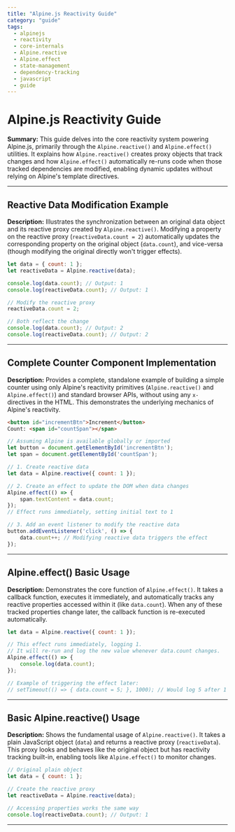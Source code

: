 ```yaml
---
title: "Alpine.js Reactivity Guide"
category: "guide"
tags:
  - alpinejs
  - reactivity
  - core-internals
  - Alpine.reactive
  - Alpine.effect
  - state-management
  - dependency-tracking
  - javascript
  - guide
---
```


# Alpine.js Reactivity Guide

**Summary:** This guide delves into the core reactivity system powering Alpine.js, primarily through the `Alpine.reactive()` and `Alpine.effect()` utilities. It explains how `Alpine.reactive()` creates proxy objects that track changes and how `Alpine.effect()` automatically re-runs code when those tracked dependencies are modified, enabling dynamic updates without relying on Alpine's template directives.

---

## Reactive Data Modification Example

**Description:** Illustrates the synchronization between an original data object and its reactive proxy created by `Alpine.reactive()`. Modifying a property on the reactive proxy (`reactiveData.count = 2`) automatically updates the corresponding property on the original object (`data.count`), and vice-versa (though modifying the original directly won't trigger effects).

```javascript
let data = { count: 1 };
let reactiveData = Alpine.reactive(data);

console.log(data.count); // Output: 1
console.log(reactiveData.count); // Output: 1

// Modify the reactive proxy
reactiveData.count = 2;

// Both reflect the change
console.log(data.count); // Output: 2
console.log(reactiveData.count); // Output: 2
```

---

## Complete Counter Component Implementation

**Description:** Provides a complete, standalone example of building a simple counter using only Alpine's reactivity primitives (`Alpine.reactive()` and `Alpine.effect()`) and standard browser APIs, without using any `x-` directives in the HTML. This demonstrates the underlying mechanics of Alpine's reactivity.

```html
<button id="incrementBtn">Increment</button>
Count: <span id="countSpan"></span>
```

```javascript
// Assuming Alpine is available globally or imported
let button = document.getElementById('incrementBtn');
let span = document.getElementById('countSpan');

// 1. Create reactive data
let data = Alpine.reactive({ count: 1 });

// 2. Create an effect to update the DOM when data changes
Alpine.effect(() => {
    span.textContent = data.count;
});
// Effect runs immediately, setting initial text to 1

// 3. Add an event listener to modify the reactive data
button.addEventListener('click', () => {
    data.count++; // Modifying reactive data triggers the effect
});
```

---

## Alpine.effect() Basic Usage

**Description:** Demonstrates the core function of `Alpine.effect()`. It takes a callback function, executes it immediately, and automatically tracks any reactive properties accessed within it (like `data.count`). When any of these tracked properties change later, the callback function is re-executed automatically.

```javascript
let data = Alpine.reactive({ count: 1 });

// This effect runs immediately, logging 1.
// It will re-run and log the new value whenever data.count changes.
Alpine.effect(() => {
    console.log(data.count);
});

// Example of triggering the effect later:
// setTimeout(() => { data.count = 5; }, 1000); // Would log 5 after 1 second
```

---

## Basic Alpine.reactive() Usage

**Description:** Shows the fundamental usage of `Alpine.reactive()`. It takes a plain JavaScript object (`data`) and returns a reactive proxy (`reactiveData`). This proxy looks and behaves like the original object but has reactivity tracking built-in, enabling tools like `Alpine.effect()` to monitor changes.

```javascript
// Original plain object
let data = { count: 1 };

// Create the reactive proxy
let reactiveData = Alpine.reactive(data);

// Accessing properties works the same way
console.log(reactiveData.count); // Output: 1
```

---